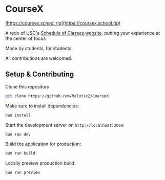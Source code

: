 # CourseX

[https://coursex.school.rip](https://coursex.school.rip)

A redo of USC's [Schedule of Classes website](classes.iusc.edu), putting your experience at the center of focus.

Made by students, for students.

All contributions are welcomed.

## Setup & Contributing

Clone this repository
```bash
git clone https://github.com/MeloticZ/CourseX
```

Make sure to install dependencies:

```bash
bun install
```

Start the development server on `http://localhost:3000`:

```bash
bun run dev
```

Build the application for production:

```bash
bun run build
```

Locally preview production build:

```bash
bun run preview
```
